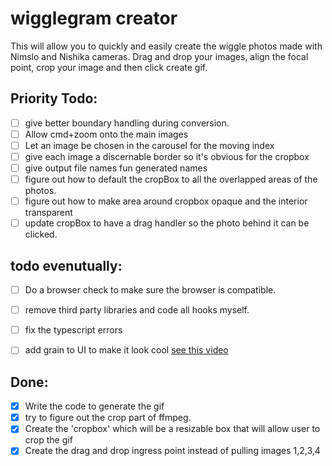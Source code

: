 # wigglegram creator

This will allow you to quickly and easily create the wiggle photos made with Nimslo and Nishika cameras. Drag and drop your images, align the focal point, crop your image and then click create gif.

## Priority Todo:
- [ ] give better boundary handling during conversion. 
- [ ] Allow cmd+zoom onto the main images
- [ ] Let an image be chosen in the carousel for the moving index
- [ ] give each image a discernable border so it's obvious for the cropbox
- [ ] give output file names fun generated names
- [ ] figure out how to default the cropBox to all the overlapped areas of the photos.
- [ ] figure out how to make area around cropbox opaque and the interior transparent
- [ ] update cropBox to have a drag handler so the photo behind it can be clicked. 

## todo evenutually:
- [ ] Do a browser check to make sure the browser is compatible.
- [ ] remove third party libraries and code all hooks myself.
- [ ] fix the typescript errors
- [ ] add grain to UI to make it look cool [see this video](https://www.youtube.com/watch?v=_ZFghigBmqo)


## Done:

- [x] Write the code to generate the gif
- [x] try to figure out the crop part of ffmpeg.
- [x] Create the 'cropbox' which will be a resizable box that will allow user to crop the gif
- [x] Create the drag and drop ingress point instead of pulling images 1,2,3,4